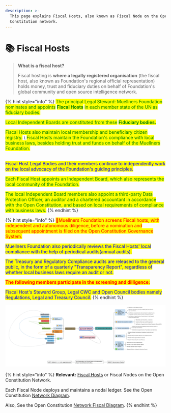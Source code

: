 ```yaml
---
description: >-
  This page explains Fiscal Hosts, also known as Fiscal Node on the Open
  Constitution network.
---
```


# 📚 Fiscal Hosts



> **What is a fiscal host?**&#x20;
>
> Fiscal hosting is **where a legally registered organisation** (the fiscal host, also known as Foundation's regional official representation) holds money, trust and fiduciary duties on behalf of Foundation's global community and open source intelligence network.

{% hint style="info" %}
<mark style="color:green;">The principal Legal Steward: Muellners Foundation nominates and appoints</mark> <mark style="color:green;"></mark><mark style="color:green;">**Fiscal Hosts**</mark> <mark style="color:green;"></mark><mark style="color:green;">in each member state of the UN as fiduciary bodies.</mark>

<mark style="color:green;">Local Independent Boards are constituted from these</mark> <mark style="color:green;"></mark><mark style="color:green;">**Fiduciary bodies.**</mark>

<mark style="color:green;">Fiscal Hosts also maintain local membership and beneficiary citizen registry.</mark> \ <mark style="color:green;">Fiscal Hosts maintain the Foundation's compliance with local business laws, besides holding trust and funds on behalf of the Muellners Foundation.</mark>

\
<mark style="color:blue;">Fiscal Host Legal Bodies and their members continue to independently work on the local advocacy of the Foundation's guiding principles.</mark>&#x20;

<mark style="color:green;">Each Fiscal Host appoints an Independent Board, which also represents the local community of the Foundation.</mark>&#x20;

<mark style="color:green;">The local Independent Board members also appoint a third-party Data Protection Officer, an auditor and a chartered accountant in accordance with the Open Constitution, and based on local requirements of compliance with business laws.</mark>
{% endhint %}

{% hint style="info" %}
<mark style="color:red;">💁Muellners Foundation screens Fiscal hosts, with independent and autonomous diligence, before a nomination and subsequent appointment is filed on the Open Constitution Governance System.</mark> &#x20;

<mark style="color:blue;">Muellners Foundation also periodically reviews the Fiscal Hosts' local compliance with the help of periodical audits(annual audits).</mark>&#x20;

<mark style="color:blue;">The Treasury and Regulatory Compliance audits are released to the general public, in the form of a quarterly "Transparency Report", regardless of whether local business laws require an audit or not.</mark>&#x20;

<mark style="color:red;">**The following members participate in the screening and dilligence:**</mark>

<mark style="color:blue;">Fiscal Host's Steward Group, Legal CWC and Open Council bodies namely Regulations, Legal and Treasury Council.</mark>
{% endhint %}

![Representation of a Fiscal Host](../.gitbook/assets/54A96F50-4884-43E1-A3F6-B2099ADA93CA.jpeg)

{% hint style="info" %}
**Relevant:** [Fiscal Hosts](broken-reference) or Fiscal Nodes on the Open Constitution Network.&#x20;

Each Fiscal Node deploys and maintains a nodal ledger. See the Open Constitution [Network Diagram](../oc-network/network-diagram.md). &#x20;

Also, See the Open Constitution [Network Fiscal Diagram](legal-impressum/network-fiscal-diagram.md).&#x20;
{% endhint %}



